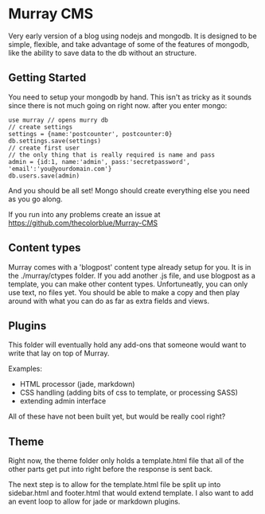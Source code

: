 # Murray CMS

Very early version of a blog using nodejs and mongodb. It is designed to be simple, flexible, and take advantage of some of the features of mongodb, like the ability to save data to the db without an structure. 

## Getting Started

You need to setup your mongodb by hand. This isn't as tricky as it sounds since there is not much going on right now. 
after you enter mongo:

    use murray // opens murry db
    // create settings
    settings = {name:'postcounter', postcounter:0}
    db.settings.save(settings)
    // create first user
    // the only thing that is really required is name and pass
    admin = {id:1, name:'admin', pass:'secretpassword', 'email':'you@yourdomain.com'}
    db.users.save(admin)


And you should be all set! Mongo should create everything else you need as you go along. 

If you run into any problems create an issue at https://github.com/thecolorblue/Murray-CMS

## Content types

Murray comes with a 'blogpost' content type already setup for you. It is in the ./murray/ctypes folder. If you add another .js file, and use blogpost as a template, you can make other content types. Unfortuneatly, you can only use text, no files yet. You should be able to make a copy and then play around with what you can do as far as extra fields and views. 

## Plugins

This folder will eventually hold any add-ons that someone would want to write that lay on top of Murray. 

Examples:
 - HTML processor (jade, markdown)
 - CSS handling (adding bits of css to template, or processing SASS)
 - extending admin interface

All of these have not been built yet, but would be really cool right?

## Theme

Right now, the theme folder only holds a template.html file that all of the other parts get put into right before the response is sent back. 

The next step is to allow for the template.html file be split up into sidebar.html and footer.html that would extend template. I also want to add an event loop to allow for jade or markdown plugins. 


